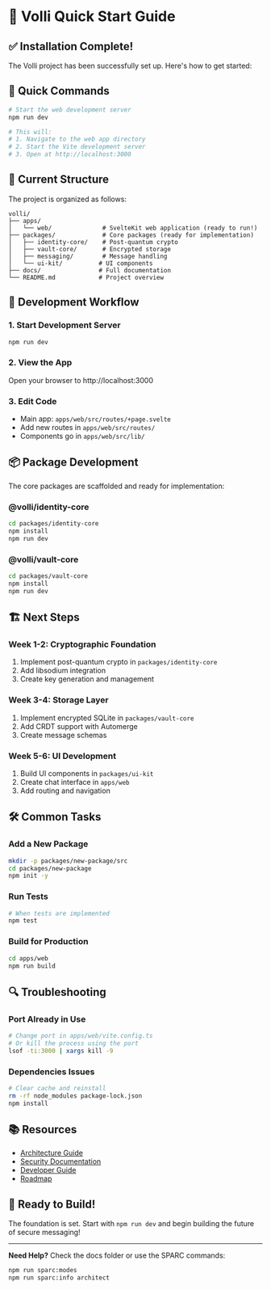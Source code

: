 # 🚀 Volli Quick Start Guide

## ✅ Installation Complete!

The Volli project has been successfully set up. Here's how to get started:

## 🎯 Quick Commands

```bash
# Start the web development server
npm run dev

# This will:
# 1. Navigate to the web app directory
# 2. Start the Vite development server
# 3. Open at http://localhost:3000
```

## 📁 Current Structure

The project is organized as follows:

```
volli/
├── apps/
│   └── web/              # SvelteKit web application (ready to run!)
├── packages/             # Core packages (ready for implementation)
│   ├── identity-core/    # Post-quantum crypto
│   ├── vault-core/       # Encrypted storage
│   ├── messaging/        # Message handling
│   └── ui-kit/          # UI components
├── docs/                # Full documentation
└── README.md            # Project overview
```

## 🔧 Development Workflow

### 1. Start Development Server
```bash
npm run dev
```

### 2. View the App
Open your browser to http://localhost:3000

### 3. Edit Code
- Main app: `apps/web/src/routes/+page.svelte`
- Add new routes in `apps/web/src/routes/`
- Components go in `apps/web/src/lib/`

## 📦 Package Development

The core packages are scaffolded and ready for implementation:

### @volli/identity-core
```bash
cd packages/identity-core
npm install
npm run dev
```

### @volli/vault-core
```bash
cd packages/vault-core
npm install
npm run dev
```

## 🏗️ Next Steps

### Week 1-2: Cryptographic Foundation
1. Implement post-quantum crypto in `packages/identity-core`
2. Add libsodium integration
3. Create key generation and management

### Week 3-4: Storage Layer
1. Implement encrypted SQLite in `packages/vault-core`
2. Add CRDT support with Automerge
3. Create message schemas

### Week 5-6: UI Development
1. Build UI components in `packages/ui-kit`
2. Create chat interface in `apps/web`
3. Add routing and navigation

## 🛠️ Common Tasks

### Add a New Package
```bash
mkdir -p packages/new-package/src
cd packages/new-package
npm init -y
```

### Run Tests
```bash
# When tests are implemented
npm test
```

### Build for Production
```bash
cd apps/web
npm run build
```

## 🔍 Troubleshooting

### Port Already in Use
```bash
# Change port in apps/web/vite.config.ts
# Or kill the process using the port
lsof -ti:3000 | xargs kill -9
```

### Dependencies Issues
```bash
# Clear cache and reinstall
rm -rf node_modules package-lock.json
npm install
```

## 📚 Resources

- [Architecture Guide](docs/ARCHITECTURE.md)
- [Security Documentation](docs/SECURITY.md)
- [Developer Guide](docs/DEVELOPER.md)
- [Roadmap](docs/ROADMAP.md)

## 🎉 Ready to Build!

The foundation is set. Start with `npm run dev` and begin building the future of secure messaging!

---

**Need Help?** Check the docs folder or use the SPARC commands:
```bash
npm run sparc:modes
npm run sparc:info architect
```